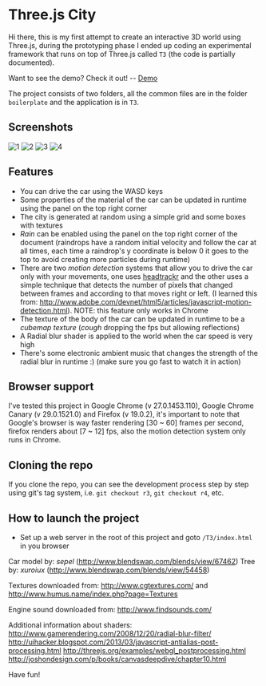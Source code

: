 Three.js City
=============

Hi there, this is my first attempt to create an interactive 3D world using Three.js, during the prototyping phase I ended up coding an experimental framework that runs on top of Three.js called `T3` (the code is partially documented).

Want to see the demo? Check it out!   --   [Demo](T3/index.html)

The project consists of two folders, all the common files are in the folder `boilerplate` and the application is in `T3`.

## Screenshots
![1](http://maurizzzio.github.io/Three.js-City/T3/images/screenshots/1.jpg)
![2](http://maurizzzio.github.io/Three.js-City/T3/images/screenshots/2.jpg)
![3](http://maurizzzio.github.io/Three.js-City/T3/images/screenshots/3.jpg)
![4](http://maurizzzio.github.io/Three.js-City/T3/images/screenshots/4.jpg)

## Features
- You can drive the car using the WASD keys
- Some properties of the material of the car can be updated in runtime using the panel on the top right corner 
- The city is generated at random using a simple grid and some boxes with textures
- *Rain* can be enabled using the panel on the top right corner of the document (raindrops have a random initial velocity and follow the car at all times, each time a raindrop's y coordinate is below 0 it goes to the top to avoid creating more particles during runtime)
- There are two *motion detection* systems that allow you to drive the car only with your movements, one uses [headtrackr](https://github.com/auduno/headtrackr/) and the other uses a simple technique that detects the number of pixels that changed between frames and according to that moves right or left. (I learned this from: http://www.adobe.com/devnet/html5/articles/javascript-motion-detection.html). NOTE: this feature only works in Chrome
- The texture of the body of the car can be updated in runtime to be a *cubemap texture* (*cough* dropping the fps but allowing reflections)
- A Radial blur shader is applied to the world when the car speed is very high
- There's some electronic ambient music that changes the strength of the radial blur in runtime :) (make sure you go fast to watch it in action)

## Browser support
I've tested this project in Google Chrome (v 27.0.1453.110), Google Chrome Canary (v 29.0.1521.0) and Firefox (v 19.0.2), it's important to note that Google's browser is way faster rendering [30 ~ 60] frames per second, firefox renders about [7 ~ 12] fps, also the motion detection system only runs in Chrome.

## Cloning the repo
If you clone the repo, you can see the development process step by step using git's tag system, i.e. `git checkout r3`, `git checkout r4`, etc.

## How to launch the project
- Set up a web server in the root of this project and goto `/T3/index.html` in you browser

Car model by: *sepel* (http://www.blendswap.com/blends/view/67462)
Tree by: *xuroiux* (http://www.blendswap.com/blends/view/54458)

Textures downloaded from: http://www.cgtextures.com/ and http://www.humus.name/index.php?page=Textures

Engine sound downloaded from: http://www.findsounds.com/

Additional information about shaders:
http://www.gamerendering.com/2008/12/20/radial-blur-filter/
http://uihacker.blogspot.com/2013/03/javascript-antialias-post-processing.html
http://threejs.org/examples/webgl_postprocessing.html
http://joshondesign.com/p/books/canvasdeepdive/chapter10.html

Have fun!